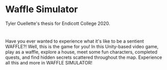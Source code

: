 # Waffle Simulator
Tyler Ouellette's thesis for Endicott College 2020.

<!DOCTYPE HTML PUBLIC "-//W3C//DTD HTML 4.01 Transitional//EN"
     "http://www.w3.org/TR/html4/transitional.dtd">
<html>
<head>

  <meta http-equiv="content-type" content="text/html; charset=utf-8"/>
  <title></title>
  <meta name="generator" content="LibreOffice 5.2.7.2 (Linux)"/>
  <meta name="created" content="00:00:00"/>
  <meta name="changed" content="00:00:00"/>
</head>
<body>
<h1></h1>
</body>
</html>
Have you ever wanted to experience what it's like to be a sentient WAFFLE?! Well, this is the game for you! In this Unity-based video game, play as a waffle, explore a house, meet some fun characters, completed quests, and find hidden secrets scattered throughout the map. Experience all this and more in WAFFLE SIMULATOR!  
